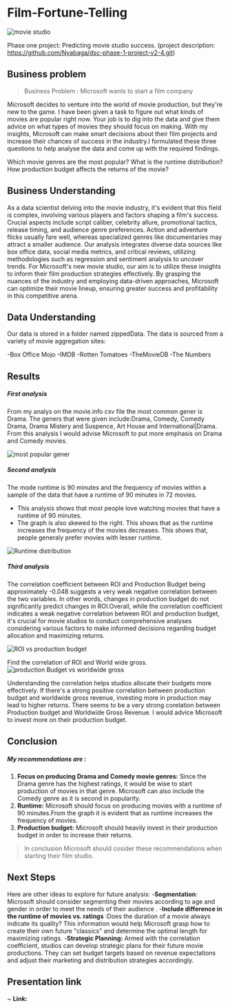 # Film-Fortune-Telling

![movie studio](images/Studio%20image.jpeg)


Phase one project: Predicting movie studio success. (project description: https://github.com/Nyabaga/dsc-phase-1-project-v2-4.git)

## Business problem

 > Business Problem : Microsoft wants to start a film company
 
 Microsoft decides to venture into the world of movie production, but they're new to the game. I have been given a task  to figure out what kinds of movies are popular right now. Your job is to dig into the data and give them advice on what types of movies they should focus on making. With my insights, Microsoft can make smart decisions about their film projects and increase their chances of success in the industry.I formulated these three questions to help analyse the data and come up with the required findings.

Which movie genres are the most popular?
What is the runtime distribution?
How production budget affects the returns of the movie?

 
 ## Business Understanding
 As a data scientist delving into the movie industry, it's evident that this field is complex, involving various players and factors shaping a film's success. Crucial aspects include script caliber, celebrity allure, promotional tactics, release timing, and audience genre preferences. Action and adventure flicks usually fare well, whereas specialized genres like documentaries may attract a smaller audience. Our analysis integrates diverse data sources like box office data, social media metrics, and critical reviews, utilizing methodologies such as regression and sentiment analysis to uncover trends. For Microsoft's new movie studio, our aim is to utilize these insights to inform their film production strategies effectively. By grasping the nuances of the industry and employing data-driven approaches, Microsoft can optimize their movie lineup, ensuring greater success and profitability in this competitive arena.
 
 ## Data Understanding
 Our data is stored in a folder named zippedData. The data is sourced from a variety of movie aggregation sites:

-Box Office Mojo
-IMDB
-Rotten Tomatoes
-TheMovieDB
-The Numbers

## Results
##### First analysis
From my analys on the movie.info csv file the most common gener is Drama. The geners that were given include:Drama, Comedy, Comedy Drama, Drama Mistery and Suspence, Art House and International|Drama. From this analysis I would advise Microsoft to put more emphasis on Drama and Comedy movies.

![most popular gener](images/Most%20popular%20genre%20.png)

##### Second analysis
The mode runtime is 90 minutes and the frequency of movies within a sample of the data that have a runtime of 90 minutes in 72 movies.
- This analysis shows that most people love watching movies that have a runtime of 90 minutes.
- The graph is also skewed to the right. This shows that as the runtime increases the frequency of the movies decreases. This shows that, people generaly prefer movies with lesser runtime.

![Runtime distribution](images/Runtime%20distribution.png)

##### Third analysis
The correlation coefficient between ROI and Production Budget being approximately -0.048 suggests a very weak negative correlation between the two variables. In other words, changes in production budget do not significantly predict changes in ROI.Overall, while the correlation coefficient indicates a weak negative correlation between ROI and production budget, it's crucial for movie studios to conduct comprehensive analyses considering various factors to make informed decisions regarding budget allocation and maximizing returns.

![ROI vs production budget](images/ROI%20vs%20Production%20budget.png)

Find the correlation of ROI and World wide gross.
![production Budget vs worldwide gross](images/production%20budget%20vs%20worldwide%20gross.png)

Understanding the correlation helps studios allocate their budgets more effectively. If there's a strong positive correlation between production budget and worldwide gross revenue, investing more in production may lead to higher returns. There seems to be a very strong corelation between Production budget and Worldwide Gross Revenue. I would advice Microsoft to invest more on their production budget.

## Conclusion
##### My recommendations are :
1. **Focus on producing Drama and Comedy movie genres:** Since the Drama genre has the highest ratings, it would be wise to start production of movies in that genre. Microsoft can also include the Comedy genre as it is second in popularity.
2. **Runtime:** Microsoft should focus on producing movies with a runtime of 90 minutes.From the graph it is evident that as runtime increases the frequency of movies.
3. **Production budget:** Microsoft should heavily invest in their production budget in order to increase their returns. 
>In conclusion Microsoft should cosider these recommendations when starting their film studio.

## Next Steps
Here are other ideas to explore for future analysis:
-**Segmentation**: Microsoft should consider segmenting their movies according to age and gender in order to meet the needs of their audience .
-**Include difference in the runtime of movies vs. ratings** :Does the duration of a movie always indicate its quality? This information would help Microsoft grasp how to create their own future "classics" and determine the optimal length for maximizing ratings.
-**Strategic Planning:** Armed with the correlation coefficient, studios can develop strategic plans for their future movie productions. They can set budget targets based on revenue expectations and adjust their marketing and distribution strategies accordingly.
## Presentation link
 ~ **Link:**
